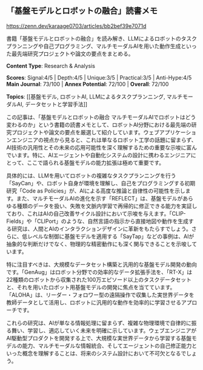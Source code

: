 ## 「基盤モデルとロボットの融合」読書メモ

https://zenn.dev/karaage0703/articles/bb2bef39e7071d

書籍「基盤モデルとロボットの融合」を読み解き、LLMによるロボットのタスクプランニングや自己プログラミング、マルチモーダルAIを用いた動作生成といった最先端研究プロジェクトや論文の要点をまとめる。

**Content Type**: Research & Analysis

**Scores**: Signal:4/5 | Depth:4/5 | Unique:3/5 | Practical:3/5 | Anti-Hype:4/5
**Main Journal**: 73/100 | **Annex Potential**: 72/100 | **Overall**: 72/100

**Topics**: [[基盤モデル, ロボットAI, LLMによるタスクプランニング, マルチモーダルAI, データセットと学習手法]]

この記事は、「基盤モデルとロボットの融合 マルチモーダルAIでロボットはどう変わるのか」という書籍の読書メモとして、ロボットAI分野における最先端の研究プロジェクトや論文の要点を厳選して紹介しています。ウェブアプリケーションエンジニアの視点から見ると、これは単なるロボット工学の話題に留まらず、AI技術の汎用性とその未来の応用可能性を深く理解するための重要な示唆に富んでいます。特に、AIエージェントや自動化システムの設計に携わるエンジニアにとって、ここで語られる基盤モデルの能力拡張は極めて重要です。

具体的には、LLMを用いてロボットの複雑なタスクプランニングを行う「SayCan」や、ロボット自身が環境を理解し、自己をプログラミングする初期研究「Code as Policies」が、AIによる高度な推論と自律性の可能性を示します。また、マルチモーダルAIの進化を示す「REFLECT」は、基盤モデルがあらゆる種類のデータを扱い、失敗を文脈内学習で再帰的に修正できる能力を実証しており、これはAIの自己改善サイクル設計において示唆を与えます。「CLIP-Fields」や「CLIPort」のような、自然言語の指示から直接地図や動作を生成する研究は、人間とAIのインタラクションデザインに革新をもたらすでしょう。さらに、低レベルな制御に基盤モデルを適用する「SayTap」などの事例は、AIが抽象的な判断だけでなく、物理的な精密動作にも深く関与できることを示唆しています。

特に注目すべきは、大規模なデータセット構築と汎用的な基盤モデル開発の動向です。「GenAug」はロボット分野での効率的なデータ拡張手法を、「RT-X」は22種類のロボットから収集された100万エピソード以上のタスクデータセットと、それを用いたロボット用基盤モデルの開発に焦点を当てています。「ALOHA」は、リーダー・フォロワー型の遠隔操作で収集した実世界データを教師データとして活用し、ロボットに汎用的な動作を効率的に学習させるアプローチです。

これらの研究は、AIが単なる情報処理に留まらず、複雑な物理環境で自律的に振る舞い、学習し、適応していく未来を明確に示しています。ウェブエンジニアがAI駆動型プロダクトを開発する上で、大規模な実世界データから学習する基盤モデルの能力、マルチモーダルな情報統合、そしてエージェントの自己修正能力といった概念を理解することは、将来のシステム設計において不可欠となるでしょう。
